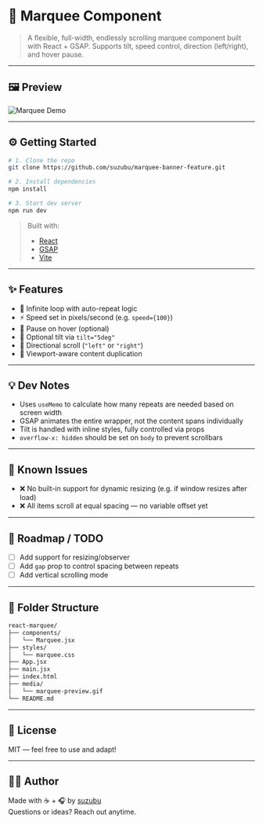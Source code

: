# 🔁 Marquee Component

> A flexible, full-width, endlessly scrolling marquee component built with React + GSAP. Supports tilt, speed control, direction (left/right), and hover pause.

---

## 🖼 Preview

![Marquee Demo](media/marquee-preview.gif)


---

## ⚙️ Getting Started

```bash
# 1. Clone the repo
git clone https://github.com/suzubu/marquee-banner-feature.git

# 2. Install dependencies
npm install

# 3. Start dev server
npm run dev
```

> Built with:
> - [React](https://reactjs.org/)
> - [GSAP](https://greensock.com/gsap/)
> - [Vite](https://vitejs.dev/)

---

## ✨ Features

- 🔁 Infinite loop with auto-repeat logic
- ⚡ Speed set in pixels/second (e.g. `speed={100}`)
- 🧲 Pause on hover (optional)
- 💫 Optional tilt via `tilt="5deg"`
- 🧭 Directional scroll (`"left"` or `"right"`)
- 📏 Viewport-aware content duplication

---

## 💡 Dev Notes

- Uses `useMemo` to calculate how many repeats are needed based on screen width
- GSAP animates the entire wrapper, not the content spans individually
- Tilt is handled with inline styles, fully controlled via props
- `overflow-x: hidden` should be set on `body` to prevent scrollbars


---

## 🧪 Known Issues

- ❌ No built-in support for dynamic resizing (e.g. if window resizes after load)
- ❌ All items scroll at equal spacing — no variable offset yet

---

## 🔭 Roadmap / TODO

- [ ] Add support for resizing/observer
- [ ] Add `gap` prop to control spacing between repeats
- [ ] Add vertical scrolling mode

---

## 📂 Folder Structure

```bash
react-marquee/
├── components/
│   └── Marquee.jsx
├── styles/
│   └── marquee.css
├── App.jsx
├── main.jsx
├── index.html
├── media/
│   └── marquee-preview.gif
└── README.md
```

---

## 📜 License

MIT — feel free to use and adapt!

---

## 🙋‍♀️ Author

Made with ☕ + 🎧 by [suzubu](https://github.com/suzubu)  
Questions or ideas? Reach out anytime.
